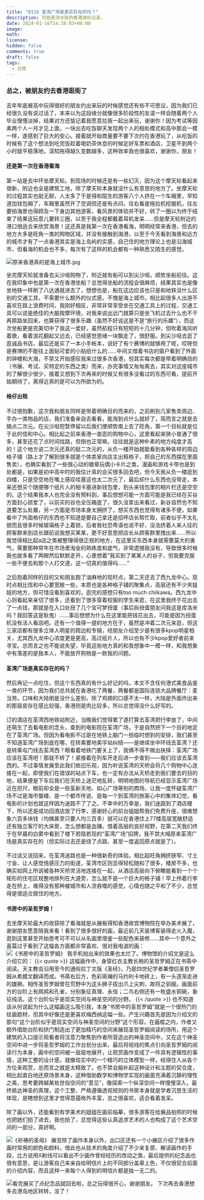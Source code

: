 ```yaml
---
title: "0116 荃湾广场是真实存在的吗？"
description: 可能是流水账的香港游玩记录。
date: 2024-01-16T14:38:03+08:00
image: 
math: 
license: 
hidden: false
comments: true
draft: false
tags:
  - 日常
---
```


### 总之，被朋友约去香港逛街了
去年年底被高中玩得很好的朋友约出来玩的时候感觉还有些不可思议，因为我们已经很久没有说过话了，本来以为这段缘分就像很多阶段性的友谊一样会随着两个人毕业慢慢淡掉，结果对方还惦记着我愿意拉我一起出来玩，谢谢你！因为考试等因素两个人一月才见上面，一块出去吃饭聊天发现两个人的相处模式和高中那会一模一样，遂感到了巨大的安心。接着就开始商量要不要下次约在香港玩了，从吃饭的时候有了这个想法到吃完饭趁着喝奶茶休息的时候定好车票和酒店，卫星不到两个小时就平稳落地，深知拖得越久变数越多，这种效率我也很喜欢，谢谢你，朋友！
#### 还是第一次在香港看海
第一站是去中环坐摩天轮。到现场的时候还是有一些幻灭，因为这个摩天轮看起来很新，附近也全是建筑工地，除了摩天轮本身就没什么有意思的地方了。坐摩天轮的过程其实也挺无聊，人太多了于是得和陌生的游客八个人挤在一个车厢里，早知道加钱包厢了，车厢里虽然开了空调但还是有点闷，往右看是拖拉机挖掘机，往左要拍海景也得顾及一下身边其他游客，看风景的体验并不好，转了一圈以为终于结束了结果这玩意儿要转三圈，以至于我全程都戴着耳机发呆……但是摩天轮附近的港口很适合来欣赏海景！这还真是我第一次在香港看海，明明经常来香港，但去的地方大多是旺角一类的购物区域，并没有接触到海港，以至于今天看到海景和远方的城市才有了一点香港其实是海上岛屿的实感，自己住的地方理论上也是沿海城市，但看海的机会也不多，每次有了这样的机会都有一种熟悉又陌生的感觉。

![原来香港真的是海上城市.jpg](/img/20240116-1.jpg)

坐完摩天轮就准备去尖沙咀购物了，附近就有船可以到尖沙咀，顺势坐船前往。这在我印象中也是第一次在香港坐船？总觉得坐船的流程会很麻烦，结果其实也是像坐地铁一样刷了八达通就进去了，想想也是，船在这边应该也只是和地铁没什么区别的交通工具，不需要什么额外的仪式感，不愧是海上城市。相比起很多人出游不喜欢在路上浪费时间，我刚好相反，非常非常享受坐在交通工具上的过程，交通工具可以说是绝佳的大脑按摩环境，对我来说出远门就算只是坐飞机过去什么也不干再原路坐回来，也算获得了很多乐趣（虽然不好说这是不是“旅行的乐趣”），而这次坐船更是完美切中了我这一爱好，虽然航程只有短短的十几分钟，但吹着海风听着歌，看着浪花翻起又远去，已经感觉思绪一块飘走了，很舒服。到尖沙咀去逛了逛诚品书店，最后还是买了一本小手帐本，说好了有个赛博的就够用了呢，哎呀但是赛博的不能往上面贴可爱的小贴纸什么的……中间又借着书店的窗户看到了外面的钟楼和大海，不禁又开始感叹我来过很多次香港，但其实每次都是带着明确目的（书展、考试、买特定的东西之类）而来，办完事情又匆匆离去，其实对这座城市的了解很少很少，接着又想到下次再来的时候又有很多没看过的东西可看，提前开始期待了，离得近真的是可以为所欲为的。
#### 格仔出租
不过很抱歉，这次我和朋友同样是带着明确目的而来的，之前刷到几家售卖周边、手办一类物品的店，我们准备亲自去看看，能淘到点什么就好了，简而言之就是去搞点二次元。在尖沙咀短暂停留以后我们便顺势南上去了旺角，第一个目标就是位于此的信和中心。相比起之前来香港一直逛的购物中心，这里看起来狭小普通了很多，甚至还花了点时间找路，但倒也正常嘛，往往就是这种朴素的地方纯度才高的！这个地方说二次元还真的挺二次元的，从负一楼开始就能看到各种各样的周边格子铺（路上才了解到很多就是个体卖家向店主出租格子，把自己的东西摆在里面售卖），也确实看到了一些很心动的徽章玩偶小卡片之类，漫画和游戏卡带也是到处都是，如果是初中高中时的我估计真的会买很多回去吧，但今天我从负一楼逛到四楼，只是空空地在嘴上感叹哇塞这也太二次元了，最后却什么东西也没带走，本来还想买个随便哪个纸片人的相卡塞进新钱包里，到头来钱包里的相片栏还是空空的。这个结果我本人也完全没有预料到，事后想想可能一方面可能是我已经在买谷方面封心锁爱了，以前买的谷也全压箱底了，很久没拿出来看过，新谷自然也不知道要怎么处置，另一方面是市场本身太拥挤了，想买东西也觉得有诸多不便，如果看中了外面格仔的东西也不知道是要自己拿还是招呼店长帮忙取，前者似乎不太礼貌而且很多时候玻璃格子上着锁，后者我社恐粤语也说不好，没法挤着人来人往的顾客群来到店长跟前说我想买某某，更不好意思把店长从顾客群里拽出来……所以我觉得相比起a店之类被整理得很正规的地方，在这里买东西本身就需要莫大的勇气，需要那种常年在市场里淘金的熟练度和底气，非常遗憾我没有，导致很多时候我也就多看了两眼然后默默走开，心里想着“我买到了某某人的谷子，但我要克服一些不便去和那个人打交道，这一切真的值得吗……”  
<br>
之后抱着同样的目的又和朋友跑了油麻地的现时点，第二天还去了西九龙中心。现时点相比信和中心要宽敞一些，本质也是各种格子铺的聚集点，高层还有不少夹娃娃的地方，但可惜没看到喜欢的，逛完的感想只有too much chiikawa。西九龙中心则看起来亲切了很多，还看到了很多穿着校服的学生来逛，在这里我终于花出去了一点钱，那就是在入口处扭了几个宝可梦扭蛋（事后拆扭蛋朋友问我这是库洛米吗？我回答这是耿鬼）……事后想想为什么在这里能把钱花出去，可能是因为扭蛋机没有活人看店吧。还有一个值得一提的地方在于，虽然是冲着二次元来逛，但这三家店都有很多立体人明星的周边和专辑，经朋友介绍至少是有很多kpop明星相关，尤其西九龙中心浓度更是更高，高过纸片人，所以也有不少kpop爱好者前来寻宝。总而言之也不能说失望，毕竟这些地方真的和我想象中一模一样，和我想象中有落差的是我本人，不能放开购物是一款我的问题。

#### 荃湾广场是真实存在的吗？
然后再记一点吃住，但这个东西真的有什么好记的吗，本文不含任何港式美食品鉴一类的环节，因为我们总共就在香港吃了两餐，两餐都是国际连锁大品牌餐厅：麦当劳。口味和大陆倒是没什么差别，除了鸡翅的口感不太一样，大陆是外面炸出来的那层皮存在感比较强，香港则是肉比较多，所以总觉得没什么好写的。  
<br>
订的酒店在荃湾西地铁站附近，当晚我们觉得累了遂打算去荃湾把行李放了，中间还萌生了去看电影的念头，查到的电影院在荃湾广场，于是自然把下一个目的地定在了荃湾广场。但因为看电影不过是在地铁上脑门一拍临时想到的安排，我们甚至不知道荃湾广场到底在哪，在转乘要地美孚站纠结——是继续坐中环线去荃湾？还是转乘屯门线去荃湾西？眼看着地铁门要关上了，我俩不得不做出抉择：荃湾广场应该在荃湾吧！那就不转了！紧接着在列车开走后进一步查到——我们应该去荃湾西的。不过事情发展至此我们依旧乐观，因为听说荃湾的天桥会将几个购物中心连接在一起，即使我们在错误的站点下车，也一定有办法从天桥走到我们要去的目的地，结果便是下车后我们在天桥上迷茫地乱转，明明地图的导航已经显示荃湾广场近在咫尺，眼前却全是一些荃新天地、如心广场等别的商场，让我一度怀疑荃湾广场不过是海市蜃楼、是一个都市传说、是每一个到荃湾的旅客心中的集体幻觉，看电影的计划也就这样因为迷路不了了之。不幸中的万幸是，我们迷路到了酒店楼下，所以还是成功回酒店放了行李，感谢好心的前台姐姐帮我们免费升座，很难想象六百多块钱（均摊甚至只要人均三百多）就可以在香港住上77楼高层宽敞舒适还有独立客厅的大床房，怎么想都是血赚。借着高层的良好视野，在第二天我们终于在早晨的白雾中看到了楼下若隐若现的“荃湾广场”招牌，我不禁大喊原来荃湾广场是真实存在的（但实际过去还是绕了点路、甚至一度返回原点就是了）。  
<br>
不过话又说回来，在荃湾迷路也是一种很新奇的体验。相比起旺角拥挤狭窄、寸土寸金、让人感觉倍感压力的街道，荃湾市区则显得轻松随和了很多，楼房不多，也确实如网上所说被各种天桥灵活地连接在一起，从酒店高层向下俯瞰能看到一个个矩形的住宅区规整地排列在大道旁，怎么就不是一个巨大的格子铺！早上拎着行李走在桥上，难得没有那种被城市和人流吞噬的感觉，心情也随之平和了不少，总觉得是很适合居住的地方。

#### 书房中的圣哲罗姆！
去坐摩天轮最大的收获除了看海就是从展板得知香港故宫博物院在举办美术展了，谢谢朋友愿意陪我来看！看到了很多很好的画，最近前几天装博客装得走火入魔，逛到这里甚至开始思考可不可以从名画里借鉴一些配色来装修……其中一个意外之喜莫过于看到了这幅各方面都非常喜欢、很对我电波的画：
![《书房中的圣哲罗姆》](/img/20240116-2.jpg)
我手机拍出来的效果也太烂了。博物馆的介绍文是这么介绍它的：
{{< quote >}}
这幅画作中，身穿红衣主教长袍的圣哲罗姆正在书斋中阅读。天主教会沿用至今的通俗拉丁文版《圣经》，乃是四世纪学者兼僧侣圣哲罗姆从希腊文翻译而成。书斋右后方，色彩斑斓的马约利卡地砖上，有一头逐渐走进的雄狮。相传圣哲罗姆曾在荒野中为这头狮子拔出爪上尖刺，故将之驯服。画面前方的台阶上有鹧鸪和孔雀，分别象征真理、永恒；二鸟右侧还有一枚盛水铜碗，象征纯洁。这个台阶似乎是现实空间与神圣空间的分野。
{{< /quote >}}
也不知道该从何说起为什么这幅画这么吸引我，本身“书房中的圣哲罗姆”就是一个很热门的绘画题材，但其中好像还是更喜欢梅西纳这幅一些。产生兴趣首先是因为介绍文的那句“这个台阶似乎是现实空间与神圣空间的分野”这个形容，在画框之内，作者又额外借助台阶和拱门制造出了更加精巧的空间来展现圣哲罗姆阅读的场所，用这个建筑的入口提示观看者将注意力聚焦到作者所营造出的神圣空间中，又在这个神圣空间中进一步将圣哲罗姆的工作台划分出来，最后将视线的焦点引向圣哲罗姆的阅读行为本身，画中的空间被一层层地展开，让观赏画作变成了一件具有逻辑性的事情，这种工整的设计感，就像现实中的一个精巧的立体模型一样，经得住人从各个方位来观赏，总而言之就是太精致了。也不禁会脑补起这种设计和主题的契合度，相比起直白地还原场景本身，这种借助数学和博物学实现的画面充满着沉静的理性之美，思考要跨越某些世俗空间的“意见”，像探索一个纵深空间一样慢慢深入，最终抵达神圣的真理，这个工整、严格遵循透视规则的书房本身就是学者沉思生活的体现，是瞎想到这里才觉得意蕴格外丰富，总之很喜欢，适合看着发呆。  
<br>
除了画以外，还能看到有学美术的姐姐在画前临摹，很多游客在给展品拍照的时候也把她们拍了进去，我也拍了，总觉得这些认真追求艺术的人也构成了这个艺术空间的一部分，真好啊。

![《祈祷的圣母》](/img/20240116-3.jpg)
展览除了画作本身以外，出口区还有一个小展区介绍了很多作画时常用的颜色和颜料，借此也从技术的角度介绍了不少来复原、解读画作的手段，比方说用X射线可以看出不少画作曾经经历的改动之类，最后提供的纪念品也很有意思，是让游客自己来亲自给明信片上的不同部分盖章上色，不仅很契合前面的介绍内容，而且这样一来每个人得到的明信片都是独一无二的。

![看完展买了点纪念品就回去啦，总之玩得很开心，谢谢朋友。](/img/20240116-4.jpg)
下次再去香港想多去港岛地区转转，没了！  

